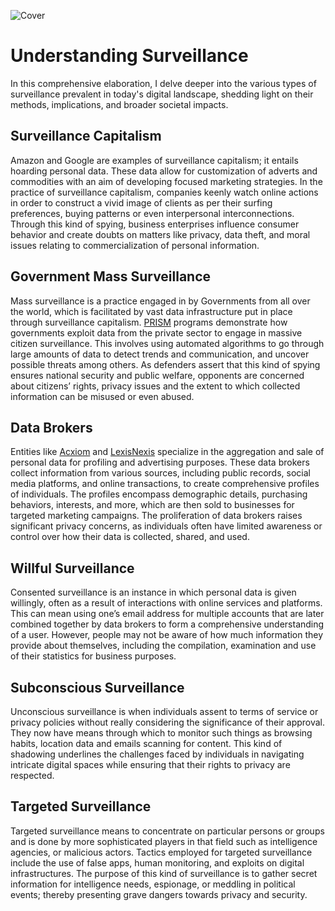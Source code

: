 ![Cover](/assets/covers/surveillance.png)

# Understanding Surveillance

In this comprehensive elaboration, I delve deeper into the various types of surveillance prevalent in today's digital landscape, shedding light on their methods, implications, and broader societal impacts.

## Surveillance Capitalism
Amazon and Google are examples of surveillance capitalism; it entails hoarding personal data. These data allow for customization of adverts and commodities with an aim of developing focused marketing strategies. In the practice of surveillance capitalism, companies keenly watch online actions in order to construct a vivid image of clients as per their surfing preferences, buying patterns or even interpersonal interconnections. Through this kind of spying, business enterprises influence consumer behavior and create doubts on matters like privacy, data theft, and moral issues relating to commercialization of personal information.

## Government Mass Surveillance
Mass surveillance is a practice engaged in by Governments from all over the world, which is facilitated by vast data infrastructure put in place through surveillance capitalism. [PRISM](https://wikiless.tiekoetter.com/wiki/PRISM_(surveillance_program)?lang=en) programs demonstrate how governments exploit data from the private sector to engage in massive citizen surveillance. This involves using automated algorithms to go through large amounts of data to detect trends and communication, and uncover possible threats among others. As defenders assert that this kind of spying ensures national security and public welfare, opponents are concerned about citizens’ rights, privacy issues and the extent to which collected information can be misused or even abused.

## Data Brokers
Entities like [Acxiom](https://wikiless.tiekoetter.com/wiki/Acxiom?lang=en) and [LexisNexis](https://wikiless.tiekoetter.com/wiki/LexisNexis?lang=en) specialize in the aggregation and sale of personal data for profiling and advertising purposes. These data brokers collect information from various sources, including public records, social media platforms, and online transactions, to create comprehensive profiles of individuals. The profiles encompass demographic details, purchasing behaviors, interests, and more, which are then sold to businesses for targeted marketing campaigns. The proliferation of data brokers raises significant privacy concerns, as individuals often have limited awareness or control over how their data is collected, shared, and used.

## Willful Surveillance
Consented surveillance is an instance in which personal data is given willingly, often as a result of interactions with online services and platforms. This can mean using one’s email address for multiple accounts that are later combined together by data brokers to form a comprehensive understanding of a user. However, people may not be aware of how much information they provide about themselves, including the compilation, examination and use of their statistics for business purposes.

## Subconscious Surveillance
Unconscious surveillance is when individuals assent to terms of service or privacy policies without really considering the significance of their approval. They now have means through which to monitor such things as browsing habits, location data and emails scanning for content. This kind of shadowing underlines the challenges faced by individuals in navigating intricate digital spaces while ensuring that their rights to privacy are respected.

## Targeted Surveillance
Targeted surveillance means to concentrate on particular persons or groups and is done by more sophisticated players in that field such as intelligence agencies, or malicious actors. Tactics employed for targeted surveillance include the use of false apps, human monitoring, and exploits on digital infrastructures. The purpose of this kind of surveillance is to gather secret information for intelligence needs, espionage, or meddling in political events; thereby presenting grave dangers towards privacy and security.